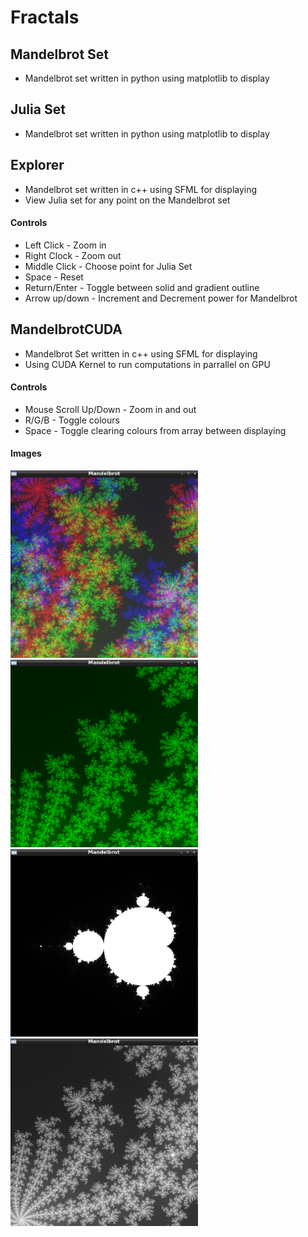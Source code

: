# Fractals
## Mandelbrot Set <br>
- Mandelbrot set written in python using matplotlib to display

## Julia Set <br>
- Mandelbrot set written in python using matplotlib to display

## Explorer <br>
- Mandelbrot set written in c++ using SFML for displaying
- View Julia set for any point on the Mandelbrot set
#### Controls
- Left Click - Zoom in
- Right Clock - Zoom out
- Middle Click - Choose point for Julia Set
- Space - Reset
- Return/Enter - Toggle between solid and gradient outline
- Arrow up/down - Increment and Decrement power for Mandelbrot

## MandelbrotCUDA
- Mandelbrot Set written in c++ using SFML for displaying
- Using CUDA Kernel to run computations in parrallel on GPU
#### Controls
- Mouse Scroll Up/Down - Zoom in and out
- R/G/B - Toggle colours
- Space - Toggle clearing colours from array between displaying
#### Images
<img src="https://github.com/MattR2718/Fractals/blob/main/MandelbrotCUDA/img/coloursMandelbrot.png" width="300" height="300"/>
<img src="https://github.com/MattR2718/Fractals/blob/main/MandelbrotCUDA/img/greenMandelbrot.png" width="300" height="300"/>
<img src="https://github.com/MattR2718/Fractals/blob/main/MandelbrotCUDA/img/mandelbrot.png" width="300" height="300"/>
<img src="https://github.com/MattR2718/Fractals/blob/main/MandelbrotCUDA/img/mandelbrotZoom.png" width="300" height="300"/>
